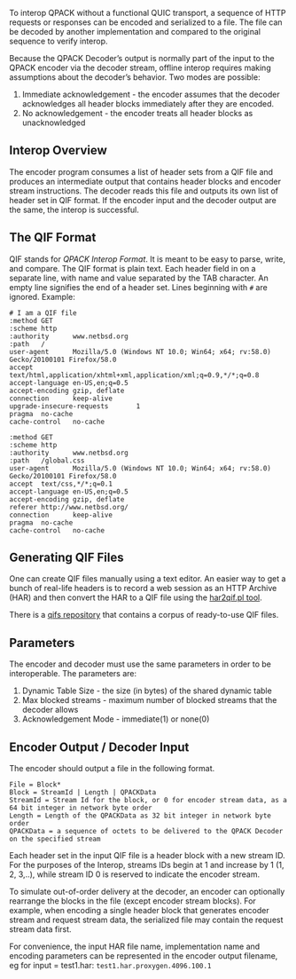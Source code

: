 To interop QPACK without a functional QUIC transport, a sequence of HTTP requests or responses can be encoded and serialized to a file.  The file can be decoded by another implementation and compared to the original sequence to verify interop.

Because the QPACK Decoder’s output is normally part of the input to the QPACK encoder via the decoder stream, offline interop requires making assumptions about the decoder’s behavior.  Two modes are possible: 

1. Immediate acknowledgement - the encoder assumes that the decoder acknowledges all header blocks immediately after they are encoded.
2. No acknowledgement - the encoder treats all header blocks as unacknowledged

## Interop Overview

The encoder program consumes a list of header sets from a QIF file and produces an intermediate output that contains header blocks and encoder stream instructions.  The decoder reads this file and outputs its own list of header set in QIF format.  If the encoder input and the decoder output are the same, the interop is successful.

## The QIF Format

QIF stands for _QPACK Interop Format_.  It is meant to be easy to parse, write, and compare.  The QIF format is plain text.  Each header field in on a separate line, with name and value separated by the TAB character.  An empty line signifies the end of a header set.  Lines beginning with `#` are ignored.  Example:

```
# I am a QIF file
:method GET
:scheme http
:authority      www.netbsd.org
:path   /
user-agent      Mozilla/5.0 (Windows NT 10.0; Win64; x64; rv:58.0) Gecko/20100101 Firefox/58.0
accept  text/html,application/xhtml+xml,application/xml;q=0.9,*/*;q=0.8
accept-language en-US,en;q=0.5
accept-encoding gzip, deflate
connection      keep-alive
upgrade-insecure-requests       1
pragma  no-cache
cache-control   no-cache

:method GET
:scheme http
:authority      www.netbsd.org
:path   /global.css
user-agent      Mozilla/5.0 (Windows NT 10.0; Win64; x64; rv:58.0) Gecko/20100101 Firefox/58.0
accept  text/css,*/*;q=0.1
accept-language en-US,en;q=0.5
accept-encoding gzip, deflate
referer http://www.netbsd.org/
connection      keep-alive
pragma  no-cache
cache-control   no-cache

```

## Generating QIF Files

One can create QIF files manually using a text editor.  An easier way to get a bunch of real-life headers is to record a web session as an HTTP Archive (HAR) and then convert the HAR to a QIF file using the [har2qif.pl tool](https://github.com/litespeedtech/ls-qpack/blob/master/tools/har2qif.pl).

There is a [qifs repository](https://github.com/qpackers/qifs) that contains a corpus of ready-to-use QIF files.

## Parameters

The encoder and decoder must use the same parameters in order to be interoperable.  The parameters are:

1. Dynamic Table Size - the size (in bytes) of the shared dynamic table
2. Max blocked streams - maximum number of blocked streams that the decoder allows
3. Acknowledgement Mode - immediate(1) or none(0)

## Encoder Output / Decoder Input

The encoder should output a file in the following format.

```
File = Block*
Block = StreamId | Length | QPACKData
StreamId = Stream Id for the block, or 0 for encoder stream data, as a 64 bit integer in network byte order
Length = Length of the QPACKData as 32 bit integer in network byte order
QPACKData = a sequence of octets to be delivered to the QPACK Decoder on the specified stream
```

Each header set in the input QIF file is a header block with a new stream ID.  For the purposes of the Interop, streams IDs begin at 1 and increase by 1 (1, 2, 3,..), while stream ID 0 is reserved to indicate the encoder stream.

To simulate out-of-order delivery at the decoder, an encoder can optionally rearrange the blocks in the file (except encoder stream blocks).  For example, when encoding a single header block that generates encoder stream and request stream data, the serialized file may contain the request stream data first.

For convenience, the input HAR file name, implementation name and encoding parameters can be represented in the encoder output filename, eg for input = test1.har: `test1.har.proxygen.4096.100.1`
